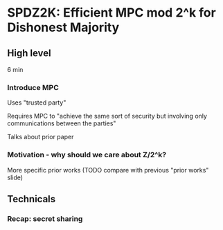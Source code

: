 # SPDZ2K: Efficient MPC mod 2^k for Dishonest Majority

## High level

6 min

### Introduce MPC

Uses "trusted party"

Requires MPC to "achieve the same sort of security but involving only communications between the parties"

Talks about prior paper

### Motivation - why should we care about Z/2^k?

More specific prior works (TODO compare with previous "prior works" slide)

## Technicals

### Recap: secret sharing



